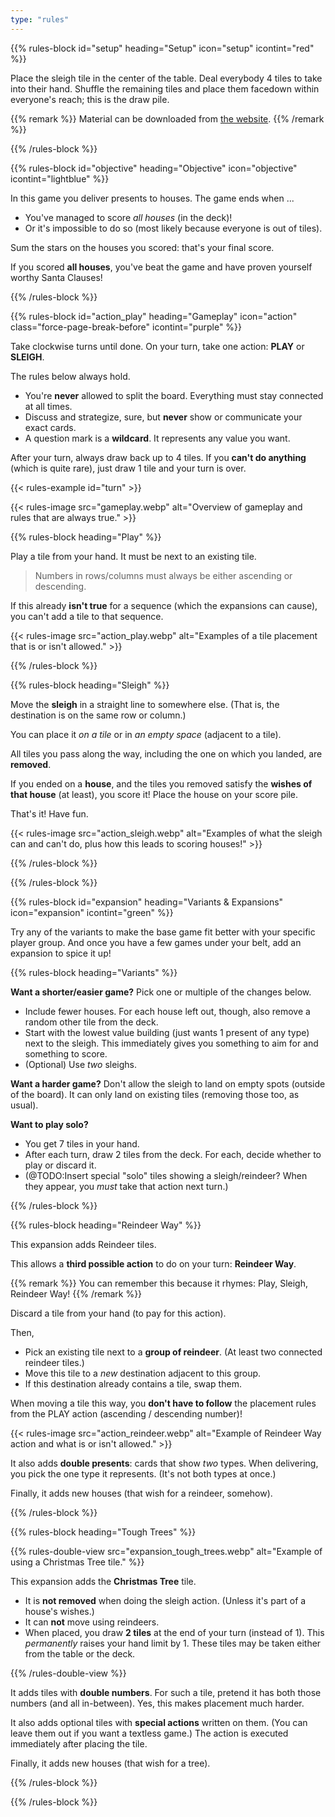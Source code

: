 ```yaml
---
type: "rules"
---
```


{{% rules-block id="setup" heading="Setup" icon="setup" icontint="red" %}}

Place the sleigh tile in the center of the table. Deal everybody 4 tiles to take into their hand. Shuffle the remaining tiles and place them facedown within everyone's reach; this is the draw pile.

{{% remark %}}
Material can be downloaded from [the website](https://pandaqi.com/sleighwell).
{{% /remark %}}

{{% /rules-block %}}

{{% rules-block id="objective" heading="Objective" icon="objective" icontint="lightblue" %}}

In this game you deliver presents to houses. The game ends when ...

* You've managed to score _all houses_ (in the deck)!
* Or it's impossible to do so (most likely because everyone is out of tiles).

Sum the stars on the houses you scored: that's your final score.

If you scored **all houses**, you've beat the game and have proven yourself worthy Santa Clauses!

{{% /rules-block %}}

{{% rules-block id="action_play" heading="Gameplay" icon="action" class="force-page-break-before" icontint="purple" %}}

Take clockwise turns until done. On your turn, take one action: **PLAY** or **SLEIGH**.

The rules below always hold.
* You're **never** allowed to split the board. Everything must stay connected at all times.
* Discuss and strategize, sure, but **never** show or communicate your exact cards. 
* A question mark is a **wildcard**. It represents any value you want.

After your turn, always draw back up to 4 tiles. If you **can't do anything** (which is quite rare), just draw 1 tile and your turn is over.

{{< rules-example id="turn" >}}

{{< rules-image src="gameplay.webp" alt="Overview of gameplay and rules that are always true." >}}

{{% rules-block heading="Play" %}}

Play a tile from your hand. It must be next to an existing tile.

> Numbers in rows/columns must always be either ascending or descending.

If this already **isn't true** for a sequence (which the expansions can cause), you can't add a tile to that sequence.

{{< rules-image src="action_play.webp" alt="Examples of a tile placement that is or isn't allowed." >}}

{{% /rules-block %}}

{{% rules-block heading="Sleigh" %}}

Move the **sleigh** in a straight line to somewhere else. (That is, the destination is on the same row or column.)

You can place it _on a tile_ or in _an empty space_ (adjacent to a tile).

All tiles you pass along the way, including the one on which you landed, are **removed**.

If you ended on a **house**, and the tiles you removed satisfy the **wishes of that house** (at least), you score it! Place the house on your score pile.

That's it! Have fun.

{{< rules-image src="action_sleigh.webp" alt="Examples of what the sleigh can and can't do, plus how this leads to scoring houses!" >}}

{{% /rules-block %}}

{{% /rules-block %}}

{{% rules-block id="expansion" heading="Variants & Expansions" icon="expansion" icontint="green" %}}

Try any of the variants to make the base game fit better with your specific player group. And once you have a few games under your belt, add an expansion to spice it up! 

{{% rules-block heading="Variants" %}}

**Want a shorter/easier game?** Pick one or multiple of the changes below.

* Include fewer houses. For each house left out, though, also remove a random other tile from the deck.
* Start with the lowest value building (just wants 1 present of any type) next to the sleigh. This immediately gives you something to aim for and something to score.
* (Optional) Use _two_ sleighs.

**Want a harder game?** Don't allow the sleigh to land on empty spots (outside of the board). It can only land on existing tiles (removing those too, as usual).

**Want to play solo?**

* You get 7 tiles in your hand.
* After each turn, draw 2 tiles from the deck. For each, decide whether to play or discard it.
* (@TODO:Insert special "solo" tiles showing a sleigh/reindeer? When they appear, you _must_ take that action next turn.)

{{% /rules-block %}}

{{% rules-block heading="Reindeer Way" %}}

This expansion adds Reindeer tiles.

This allows a **third possible action** to do on your turn: **Reindeer Way**. 

{{% remark %}}
You can remember this because it rhymes: Play, Sleigh, Reindeer Way!
{{% /remark %}}

Discard a tile from your hand (to pay for this action).

Then,
* Pick an existing tile next to a **group of reindeer**. (At least two connected reindeer tiles.) 
* Move this tile to a _new_ destination adjacent to this group.
* If this destination already contains a tile, swap them. 

When moving a tile this way, you **don't have to follow** the placement rules from the PLAY action (ascending / descending number)!

{{< rules-image src="action_reindeer.webp" alt="Example of Reindeer Way action and what is or isn't allowed." >}}

It also adds **double presents**: cards that show _two_ types. When delivering, you pick the one type it represents. (It's not both types at once.)

Finally, it adds new houses (that wish for a reindeer, somehow).

{{% /rules-block %}}

{{% rules-block heading="Tough Trees" %}}

{{% rules-double-view src="expansion_tough_trees.webp" alt="Example of using a Christmas Tree tile." %}}

This expansion adds the **Christmas Tree** tile.
* It is **not removed** when doing the sleigh action. (Unless it's part of a house's wishes.)
* It can **not** move using reindeers.
* When placed, you draw **2 tiles** at the end of your turn (instead of 1). This _permanently_ raises your hand limit by 1. These tiles may be taken either from the table or the deck. 

{{% /rules-double-view %}}

It adds tiles with **double numbers**. For such a tile, pretend it has both those numbers (and all in-between). Yes, this makes placement much harder.

It also adds optional tiles with **special actions** written on them. (You can leave them out if you want a textless game.) The action is executed immediately after placing the tile.

Finally, it adds new houses (that wish for a tree).

{{% /rules-block %}}

{{% /rules-block %}}